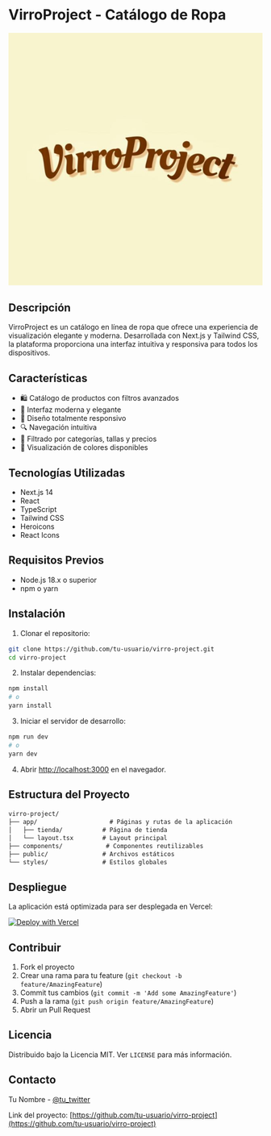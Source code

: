 # VirroProject - Catálogo de Ropa

![VirroProject Logo](/public/logo.png)

## Descripción

VirroProject es un catálogo en línea de ropa que ofrece una experiencia de visualización elegante y moderna. Desarrollada con Next.js y Tailwind CSS, la plataforma proporciona una interfaz intuitiva y responsiva para todos los dispositivos.

## Características

- 🛍️ Catálogo de productos con filtros avanzados
- 🎨 Interfaz moderna y elegante
- 📱 Diseño totalmente responsivo
- 🔍 Navegación intuitiva
- 🎯 Filtrado por categorías, tallas y precios
- 🌈 Visualización de colores disponibles

## Tecnologías Utilizadas

- Next.js 14
- React
- TypeScript
- Tailwind CSS
- Heroicons
- React Icons

## Requisitos Previos

- Node.js 18.x o superior
- npm o yarn

## Instalación

1. Clonar el repositorio:
```bash
git clone https://github.com/tu-usuario/virro-project.git
cd virro-project
```

2. Instalar dependencias:
```bash
npm install
# o
yarn install
```

3. Iniciar el servidor de desarrollo:
```bash
npm run dev
# o
yarn dev
```

4. Abrir [http://localhost:3000](http://localhost:3000) en el navegador.

## Estructura del Proyecto

```
virro-project/
├── app/                    # Páginas y rutas de la aplicación
│   ├── tienda/           # Página de tienda
│   └── layout.tsx        # Layout principal
├── components/            # Componentes reutilizables
├── public/               # Archivos estáticos
└── styles/               # Estilos globales
```

## Despliegue

La aplicación está optimizada para ser desplegada en Vercel:

[![Deploy with Vercel](https://vercel.com/button)](https://vercel.com/new/clone?repository-url=https://github.com/tu-usuario/virro-project)

## Contribuir

1. Fork el proyecto
2. Crear una rama para tu feature (`git checkout -b feature/AmazingFeature`)
3. Commit tus cambios (`git commit -m 'Add some AmazingFeature'`)
4. Push a la rama (`git push origin feature/AmazingFeature`)
5. Abrir un Pull Request

## Licencia

Distribuido bajo la Licencia MIT. Ver `LICENSE` para más información.

## Contacto

Tu Nombre - [@tu_twitter](https://twitter.com/tu_twitter)

Link del proyecto: [https://github.com/tu-usuario/virro-project](https://github.com/tu-usuario/virro-project) 